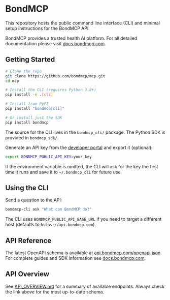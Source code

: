 # BondMCP

This repository hosts the public command line interface (CLI) and minimal setup instructions for the BondMCP API.

BondMCP provides a trusted health AI platform. For all detailed documentation please visit [docs.bondmcp.com](https://docs.bondmcp.com).

## Getting Started

```bash
# Clone the repo
git clone https://github.com/bondmcp/mcp.git
cd mcp

# Install the CLI (requires Python 3.8+)
pip install -e .[cli]

# Install from PyPI
pip install "bondmcp[cli]"

# Or install just the SDK
pip install bondmcp
```

The source for the CLI lives in the `bondmcp_cli/` package.
The Python SDK is provided in `bondmcp_sdk/`.

Generate an API key from the [developer portal](https://api.bondmcp.com) and export it (optional):

```bash
export BONDMCP_PUBLIC_API_KEY=your_key
```

If the environment variable is omitted, the CLI will ask for the key the first
time it runs and save it to `~/.bondmcp_cli` for future use.

## Using the CLI

Send a question to the API:

```bash
bondmcp-cli ask "What can BondMCP do?"
```

The CLI uses `BONDMCP_PUBLIC_API_BASE_URL` if you need to target a different host (defaults to `https://api.bondmcp.com`).

## API Reference

The latest OpenAPI schema is available at [api.bondmcp.com/openapi.json](https://api.bondmcp.com/openapi.json).
For complete guides and SDK information see [docs.bondmcp.com](https://docs.bondmcp.com).

## API Overview

See [API_OVERVIEW.md](./API_OVERVIEW.md) for a summary of available endpoints. Always check the link above for the most up-to-date schema.
